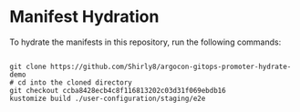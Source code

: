 
# Manifest Hydration

To hydrate the manifests in this repository, run the following commands:

```shell

git clone https://github.com/Shirly8/argocon-gitops-promoter-hydrate-demo
# cd into the cloned directory
git checkout ccba8428ecb4c8f116813202c03d31f069ebdb16
kustomize build ./user-configuration/staging/e2e
```
